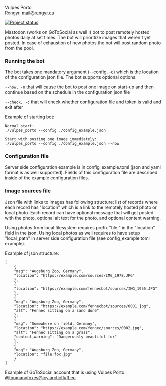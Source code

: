 Vulpes Porto\
Rengyr, <mail@rengyr.eu>

[![Project status](https://github.com/Rengyr/Vulpes-Porto/actions/workflows/rust.yml/badge.svg)](https://github.com/Rengyr/Vulpes-Porto/actions/workflows/rust.yml)

Mastodon (works on GoToSocial as well !) bot to post remotely hosted photos daily at set times. The bot will prioritize images that weren't yet posted. In case of exhaustion of new photos the bot will post random photo from the pool.

### Running the bot

The bot takes one mandatory argument (--config, -c) which is the location of the configuration json file. The bot supports optional options:

`--now, -n` that will cause the bot to post one image on start-up and then continue based on the schedule in the configuration json file

`--check, -c` that will check whether configuration file and token is valid and exit after

Example of starting bot:
```
Normal start:
./vulpes_porto --config ./config_example.json

Start with posting one image immediately:
./vulpes_porto --config ./config_example.json --now
```

### Configuration file

Server side configuration example is in config_example.toml (json and yaml format is as well supported). Fields of this configuration file are described inside of the example configuration files.

### Image sources file

Json file with links to images has following structure: list of records where each record has "location" which is a link to the remotely hosted photo or local photo. Each record can have optional message that will get posted with the photo, optional alt text for the photo, and optional content warning.

Using photos from local filesystem requires prefix "file:" in the "location" field in the json. Using local photos as well requires to have setup "local_path" in server side configuration file (see config_example.toml example).

Example of json structure:
```
[
    {
	"msg": "Augsburg Zoo, Germany",
	"location": "https://example.com/sources/IMG_1978.JPG"
    },
    {
	"location": "https://example.com/fennecbot/sources/IMG_1955.JPG"
    },
    {
	"msg": "Augsburg Zoo, Germany",
	"location": "https://example.com/fennecbot/sources/0001.jpg",
	"alt": "Fennec sitting on a sand dune"
    },
	{
	"msg": "Somewhere on field, Germany",
	"location": "https://example.com/fennec/sources/0002.jpg",
	"alt": "Fennec sitting on a grass",
	"content_warning": "Dangerously beautiful fox"
    },
	{
	"msg": "Augsburg Zoo, Germany",
	"location": "file:fox.jpg"
    }
]
```

Example of GoToSocial account that is using Vulpes Porto:\
[@toomanyfoxes@icy.arcticfluff.eu](https://icy.arcticfluff.eu/@toomanyfoxes)
